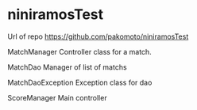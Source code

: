 # niniramosTest
Url of repo https://github.com/pakomoto/niniramosTest

MatchManager
	Controller class for a match.
	
MatchDao
	Manager of list of matchs
	
MatchDaoException
	Exception class for dao

ScoreManager
	Main controller

